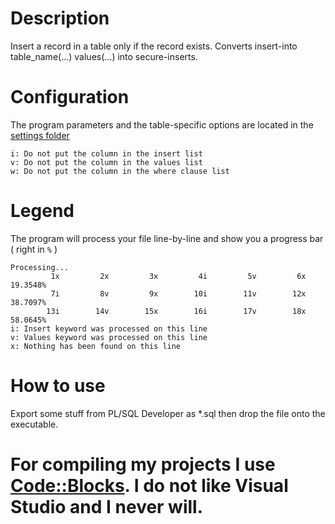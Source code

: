 # Description
Insert a record in a table only if the record exists. Converts insert-into table_name(...) values(...) into secure-inserts.

# Configuration
The program parameters and the table-specific options are located in the [settings folder][ref-settings]
```
i: Do not put the column in the insert list
v: Do not put the column in the values list
w: Do not put the column in the where clause list
```
# Legend
The program will process your file line-by-line and show you a progress bar ( right in `%` )
```
Processing...
         1x         2x         3x         4i         5v         6x   19.3548%
         7i         8v         9x        10i        11v        12x   38.7097%
        13i        14v        15x        16i        17v        18x   58.0645%
i: Insert keyword was processed on this line
v: Values keyword was processed on this line
x: Nothing has been found on this line
```

# How to use
Export some stuff from PL/SQL Developer as *.sql then drop the file onto the executable.

# For compiling my projects I use [Code::Blocks][ref-code-block]. I do not like Visual Studio and I never will.

[ref-code-block]: https://www.codeblocks.org/
[ref-settings]: https://github.com/dvdvideo1234/ExportSecureQuery/tree/main/settings
